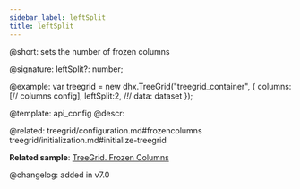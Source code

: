 ```yaml
---
sidebar_label: leftSplit
title: leftSplit
---          
```


@short: sets the number of frozen columns

@signature: leftSplit?: number;

@example: 
var treegrid = new dhx.TreeGrid("treegrid_container", {
	columns: [// columns config],
	leftSplit:2,  /*!*/
	data: dataset
});

@template:	api_config
@descr: 

@related: treegrid/configuration.md#frozencolumns
treegrid/initialization.md#initialize-treegrid

**Related sample**: [TreeGrid. Frozen Columns](https://snippet.dhtmlx.com/46me58ze)

@changelog: added in v7.0